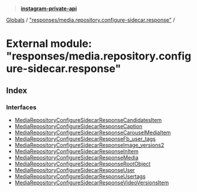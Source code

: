 > **[instagram-private-api](../README.md)**

[Globals](../globals.md) / ["responses/media.repository.configure-sidecar.response"](_responses_media_repository_configure_sidecar_response_.md) /

# External module: "responses/media.repository.configure-sidecar.response"

## Index

### Interfaces

* [MediaRepositoryConfigureSidecarResponseCandidatesItem](../interfaces/_responses_media_repository_configure_sidecar_response_.mediarepositoryconfiguresidecarresponsecandidatesitem.md)
* [MediaRepositoryConfigureSidecarResponseCaption](../interfaces/_responses_media_repository_configure_sidecar_response_.mediarepositoryconfiguresidecarresponsecaption.md)
* [MediaRepositoryConfigureSidecarResponseCarouselMediaItem](../interfaces/_responses_media_repository_configure_sidecar_response_.mediarepositoryconfiguresidecarresponsecarouselmediaitem.md)
* [MediaRepositoryConfigureSidecarResponseFb_user_tags](../interfaces/_responses_media_repository_configure_sidecar_response_.mediarepositoryconfiguresidecarresponsefb_user_tags.md)
* [MediaRepositoryConfigureSidecarResponseImage_versions2](../interfaces/_responses_media_repository_configure_sidecar_response_.mediarepositoryconfiguresidecarresponseimage_versions2.md)
* [MediaRepositoryConfigureSidecarResponseInItem](../interfaces/_responses_media_repository_configure_sidecar_response_.mediarepositoryconfiguresidecarresponseinitem.md)
* [MediaRepositoryConfigureSidecarResponseMedia](../interfaces/_responses_media_repository_configure_sidecar_response_.mediarepositoryconfiguresidecarresponsemedia.md)
* [MediaRepositoryConfigureSidecarResponseRootObject](../interfaces/_responses_media_repository_configure_sidecar_response_.mediarepositoryconfiguresidecarresponserootobject.md)
* [MediaRepositoryConfigureSidecarResponseUser](../interfaces/_responses_media_repository_configure_sidecar_response_.mediarepositoryconfiguresidecarresponseuser.md)
* [MediaRepositoryConfigureSidecarResponseUsertags](../interfaces/_responses_media_repository_configure_sidecar_response_.mediarepositoryconfiguresidecarresponseusertags.md)
* [MediaRepositoryConfigureSidecarResponseVideoVersionsItem](../interfaces/_responses_media_repository_configure_sidecar_response_.mediarepositoryconfiguresidecarresponsevideoversionsitem.md)
